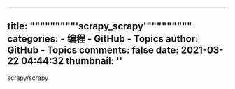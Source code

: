 
---
title: """""""""'scrapy_scrapy'"""""""""
categories: 
    - 编程
    - GitHub - Topics
author: GitHub - Topics
comments: false
date: 2021-03-22 04:44:32
thumbnail: ''
---

<div>   
scrapy/scrapy  
</div>
            